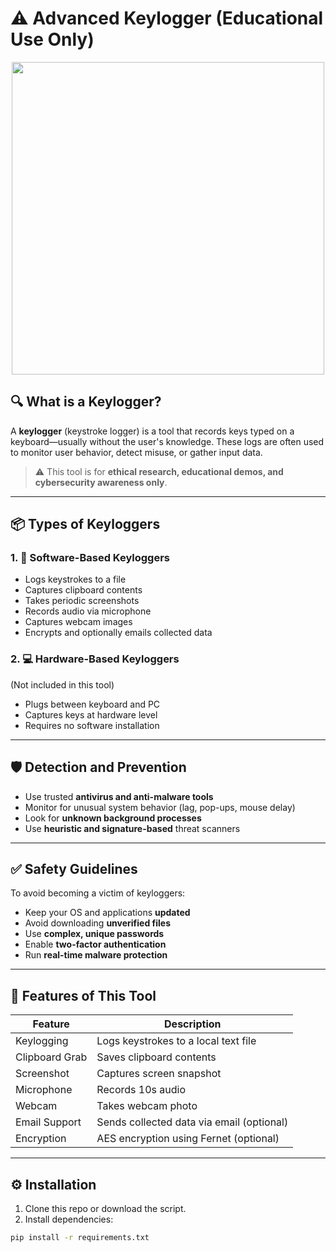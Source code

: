 # ⚠️ Advanced Keylogger (Educational Use Only)

<p align="center">
  <img src="https://cdn.discordapp.com/attachments/787260295860191254/1005556601823952946/logo.png" width="500"/>
</p>

## 🔍 What is a Keylogger?

A **keylogger** (keystroke logger) is a tool that records keys typed on a keyboard—usually without the user's knowledge. These logs are often used to monitor user behavior, detect misuse, or gather input data.

> ⚠️ This tool is for **ethical research, educational demos, and cybersecurity awareness only**.

---

## 📦 Types of Keyloggers

### 1. 🧠 Software-Based Keyloggers
- Logs keystrokes to a file
- Captures clipboard contents
- Takes periodic screenshots
- Records audio via microphone
- Captures webcam images
- Encrypts and optionally emails collected data

### 2. 💻 Hardware-Based Keyloggers
(Not included in this tool)

- Plugs between keyboard and PC
- Captures keys at hardware level
- Requires no software installation

---

## 🛡️ Detection and Prevention

- Use trusted **antivirus and anti-malware tools**
- Monitor for unusual system behavior (lag, pop-ups, mouse delay)
- Look for **unknown background processes**
- Use **heuristic and signature-based** threat scanners

---

## ✅ Safety Guidelines

To avoid becoming a victim of keyloggers:
- Keep your OS and applications **updated**
- Avoid downloading **unverified files**
- Use **complex, unique passwords**
- Enable **two-factor authentication**
- Run **real-time malware protection**

---

## 🧪 Features of This Tool

| Feature        | Description                               |
|----------------|-------------------------------------------|
| Keylogging     | Logs keystrokes to a local text file      |
| Clipboard Grab | Saves clipboard contents                  |
| Screenshot     | Captures screen snapshot                  |
| Microphone     | Records 10s audio                         |
| Webcam         | Takes webcam photo                        |
| Email Support  | Sends collected data via email (optional) |
| Encryption     | AES encryption using Fernet (optional)    |

---

## ⚙️ Installation

1. Clone this repo or download the script.
2. Install dependencies:

```bash
pip install -r requirements.txt
